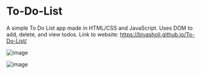 # To-Do-List

A simple To Do List app made in HTML/CSS and JavaScript. Uses DOM to add, delete, and view todos.
Link to website: https://bivasholi.github.io/To-Do-List/

![image](https://user-images.githubusercontent.com/22161091/148107527-fc239b90-6849-4e08-9725-dbae2a433a83.png)

![image](https://user-images.githubusercontent.com/22161091/148108860-bc538f37-49c9-4e7f-84f4-c9774038cdae.png)

